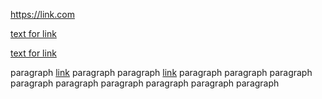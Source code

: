 <https://link.com>

[text for link](https://link.com)

[text for link](https://link.com "description")

paragraph [link][1] paragraph paragraph [link][url] paragraph paragraph paragraph paragraph paragraph paragraph paragraph paragraph paragraph

[1]: https://link.com
[url]: https://link.com

